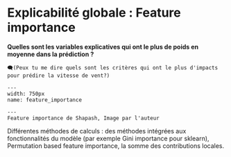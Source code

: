 # Explicabilité globale : Feature importance

**Quelles sont les variables explicatives qui ont le plus de poids en moyenne dans la prédiction ?**

```
🗨️(Peux tu me dire quels sont les critères qui ont le plus d'impacts pour prédire la vitesse de vent?)
```

```{figure} ../../../../assets/feature_importance.png
---
width: 750px
name: feature_importance

---
Feature importance de Shapash, Image par l'auteur
```

Différentes méthodes de calculs : des méthodes intégrées aux fonctionnalités du modèle (par exemple Gini importance pour sklearn), Permutation based feature importance, la somme des contributions locales.